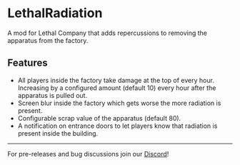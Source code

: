 # LethalRadiation
A mod for Lethal Company that adds repercussions to removing the apparatus from the factory.

## Features
- All players inside the factory take damage at the top of every hour. Increasing by a configured amount (default 10) every hour after the apparatus is pulled out.
- Screen blur inside the factory which gets worse the more radiation is present.
- Configurable scrap value of the apparatus (default 80).
- A notification on entrance doors to let players know that radiation is present inside the building.
***
For pre-releases and bug discussions join our [Discord](https://discord.com/invite/fsXcFV3)!
